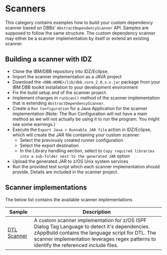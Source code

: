 # Scanners

This category contains examples how to build your custom dependency scanner based on DBBs' `AbstractDependencyScanner` API.
Samples are supposed to follow the same structure. The custom dependency scanner may either be a scanner implementation by itself or extend an existing scanner.

## Building a scanner with IDZ

* Clone the IBM/DBB repository into IDZ/Eclipse.
* Import the scanner implementation as a JAVA project
* Download the `<DBB-HOME>/lib/dbb.core_2.0.x.x.jar` package from your IBM DBB toolkit installation to your development environment 
* Fix the build setup and of the scanner project.
* Implement changes in `runScan()` method of the scanner implementation that is extending `AbstractDependencyScanner`.
* Create a `Run Configuration` for a Java Application for the scanner implementation (Note: The Run Configuration will not have a main method as we will not actually be using it to run the program. You might see some warnings.)
* Execute the `Export Java > Runnable JAR file` action in IDZ/Eclipse, which will create the JAR file containing your custom scanner:
  * Select the previously created runner configuration
  * Select the export destination
  * In the Library handling section, select to `Copy required libraries into a sub-folder next to the generated JAR` option
* Upload the generated JAR to z/OS Unix system services 
* Run the provided test script which each scanner implementation should provide. Details are included in the scanner project.
 
## Scanner implementations

The below list contains the available scanner implementations

Sample | Description
--- | ---
[DTL Scanner](DTL%20Scanner) | A custom scanner implementation for z/OS ISPF Dialog Tag Language to detect it's dependencies. zAppBuild contains the language script for DTL. The scanner implementation leverages regex patterns to identify the referenced include files.
